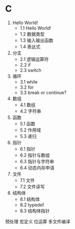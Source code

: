 # C

1. Hello World!
    - 1.1 Hello World!
    - 1.2 数据类型
    - 1.3 输入输出函数
    - 1.4 表达式
2. 分支
    - 2.1 逻辑运算符
    - 2.2 if
    - 2.3 switch
3. 循环
    - 3.1 while
    - 3.2 for
    - 3.3 break or continue?
4. 数组
    - 4.1 数组
    - 4.2 字符串
5. 函数
    - 5.1 函数
    - 5.2 作用域
    - 5.3 递归
6. 指针
    - 6.1 指针
    - 6.2 指针与数组
    - 6.3 指针与字符串
    - 6.4 动态内存申请
7. 文件
    - 7.1 文件
    - 7.2 文件读写
8. 结构体
    - 8.1 结构体
    - 8.2 typedef
    - 8.3 结构体指针


预处理
宏定义
位运算
多文件编译